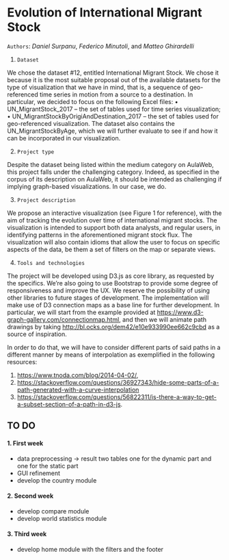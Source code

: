 # Evolution of International Migrant Stock

`Authors`: _Daniel Surpanu_, _Federico Minutoli_, and _Matteo Ghirardelli_

1. `Dataset`

We chose the dataset #12, entitled International Migrant Stock. We chose it because it is the most suitable proposal out of the available datasets for the type of visualization that we have in mind, that is, a sequence of geo-referenced time series in motion from a source to a destination.
In particular, we decided to focus on the following Excel files:
• UN_MigrantStock_2017 – the set of tables used for time series visualization;
• UN_MigrantStockByOrigiAndDestination_2017 – the set of tables used for geo-referenced visualization.
The dataset also contains the UN_MigrantStockByAge, which we will further evaluate to see if and how it can be incorporated in our visualization.

2. `Project type`

Despite the dataset being listed within the medium category on AulaWeb, this project falls under the challenging category. Indeed, as specified in the corpus of its description on AulaWeb, it should be intended as challenging if implying graph-based visualizations. In our case, we do.

3. `Project description`

We propose an interactive visualization (see Figure 1 for reference), with the aim of tracking the evolution over time of international migrant stocks. The visualization is intended to support both data analysts, and regular users, in identifying patterns in the aforementioned migrant stock flux.
The visualization will also contain idioms that allow the user to focus on specific aspects of the data, be them a set of filters on the map or separate views.

4. `Tools and technologies`

The project will be developed using D3.js as core library, as requested by the specifics. We’re also going to use Bootstrap to provide some degree of responsiveness and improve the UX. We reserve the possibility of using other libraries to future stages of development.
The implementation will make use of D3 connection maps as a base line for further development. In particular, we will start from the example provided at https://www.d3-graph-gallery.com/connectionmap.html, and then we will animate path drawings by taking http://bl.ocks.org/dem42/e10e933990ee662c9cbd as a source of inspiration.

In order to do that, we will have to consider different parts of said paths in a different manner by means of interpolation as exemplified in the following resources:

1. https://www.tnoda.com/blog/2014-04-02/,
2. https://stackoverflow.com/questions/36927343/hide-some-parts-of-a-path-generated-with-a-curve-interpolation
3. https://stackoverflow.com/questions/56822311/is-there-a-way-to-get-a-subset-section-of-a-path-in-d3-js.

## TO DO

#### 1. First week

-   data preprocessing -> result two tables one for the dynamic part and one for the static part
-   GUI refinement
-   develop the country module

#### 2. Second week

-   develop compare module
-   develop world statistics module

#### 3. Third week

-   develop home module with the filters and the footer
